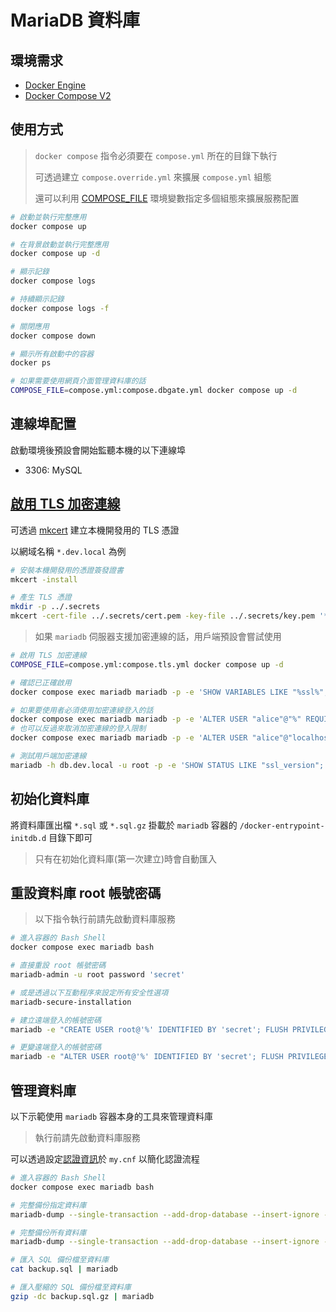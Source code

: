 # MariaDB 資料庫

## 環境需求

- [Docker Engine](https://docs.docker.com/install/)
- [Docker Compose V2](https://docs.docker.com/compose/cli-command/)

## 使用方式

> `docker compose` 指令必須要在 `compose.yml` 所在的目錄下執行
>
> 可透過建立 `compose.override.yml` 來擴展 `compose.yml` 組態
>
> 還可以利用 [COMPOSE_FILE](https://docs.docker.com/compose/reference/envvars/#compose_file) 環境變數指定多個組態來擴展服務配置

```sh
# 啟動並執行完整應用
docker compose up

# 在背景啟動並執行完整應用
docker compose up -d

# 顯示記錄
docker compose logs

# 持續顯示記錄
docker compose logs -f

# 關閉應用
docker compose down

# 顯示所有啟動中的容器
docker ps

# 如果需要使用網頁介面管理資料庫的話
COMPOSE_FILE=compose.yml:compose.dbgate.yml docker compose up -d
```

## 連線埠配置

啟動環境後預設會開始監聽本機的以下連線埠

- 3306: MySQL

## [啟用 TLS 加密連線](https://mariadb.com/kb/en/securing-connections-for-client-and-server/)

可透過 [mkcert](https://github.com/FiloSottile/mkcert) 建立本機開發用的 TLS 憑證

以網域名稱 `*.dev.local` 為例

```sh
# 安裝本機開發用的憑證簽發證書
mkcert -install

# 產生 TLS 憑證
mkdir -p ../.secrets
mkcert -cert-file ../.secrets/cert.pem -key-file ../.secrets/key.pem '*.dev.local'
```

> 如果 `mariadb` 伺服器支援加密連線的話，用戶端預設會嘗試使用

```sh
# 啟用 TLS 加密連線
COMPOSE_FILE=compose.yml:compose.tls.yml docker compose up -d

# 確認已正確啟用
docker compose exec mariadb mariadb -p -e 'SHOW VARIABLES LIKE "%ssl%";'

# 如果要使用者必須使用加密連線登入的話
docker compose exec mariadb mariadb -p -e 'ALTER USER "alice"@"%" REQUIRE SSL;'
# 也可以反過來取消加密連線的登入限制
docker compose exec mariadb mariadb -p -e 'ALTER USER "alice"@"localhost" REQUIRE NONE;'

# 測試用戶端加密連線
mariadb -h db.dev.local -u root -p -e 'SHOW STATUS LIKE "ssl_version";'
```

## 初始化資料庫

將資料庫匯出檔 `*.sql` 或 `*.sql.gz` 掛載於 `mariadb` 容器的 `/docker-entrypoint-initdb.d` 目錄下即可

> 只有在初始化資料庫(第一次建立)時會自動匯入

## 重設資料庫 root 帳號密碼

> 以下指令執行前請先啟動資料庫服務

```sh
# 進入容器的 Bash Shell
docker compose exec mariadb bash

# 直接重設 root 帳號密碼
mariadb-admin -u root password 'secret'

# 或是透過以下互動程序來設定所有安全性選項
mariadb-secure-installation

# 建立遠端登入的帳號密碼
mariadb -e "CREATE USER root@'%' IDENTIFIED BY 'secret'; FLUSH PRIVILEGES;"

# 更變遠端登入的帳號密碼
mariadb -e "ALTER USER root@'%' IDENTIFIED BY 'secret'; FLUSH PRIVILEGES;"
```

## 管理資料庫

以下示範使用 `mariadb` 容器本身的工具來管理資料庫

> 執行前請先啟動資料庫服務

可以透過設定[認證資訊](https://dev.mysql.com/doc/refman/8.0/en/password-security-user.html)於 `my.cnf` 以簡化認證流程

```sh
# 進入容器的 Bash Shell
docker compose exec mariadb bash

# 完整備份指定資料庫
mariadb-dump --single-transaction --add-drop-database --insert-ignore --databases sample | gzip > backup.sql.gz

# 完整備份所有資料庫
mariadb-dump --single-transaction --add-drop-database --insert-ignore --all-databases | gzip > backup.sql.gz

# 匯入 SQL 備份檔至資料庫
cat backup.sql | mariadb

# 匯入壓縮的 SQL 備份檔至資料庫
gzip -dc backup.sql.gz | mariadb
```
